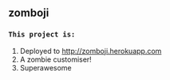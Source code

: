## zomboji

### `This project is:`

1. Deployed to http://zomboji.herokuapp.com
2. A zombie customiser!
3. Superawesome
